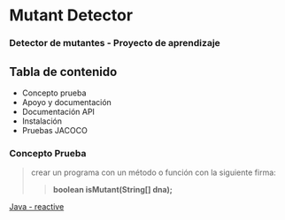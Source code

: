 # Mutant Detector
### Detector de mutantes - Proyecto de aprendizaje

## Tabla de contenido
- Concepto prueba
- Apoyo y documentación
- Documentación API
- Instalación
- Pruebas JACOCO

### Concepto Prueba
>crear un programa con un método o función con la siguiente firma:
>>**boolean isMutant(String[] dna);**

[Java - reactive](https://www.youtube.com/watch?v=i0lJZeLdAi8&ab_channel=miw-upm)
